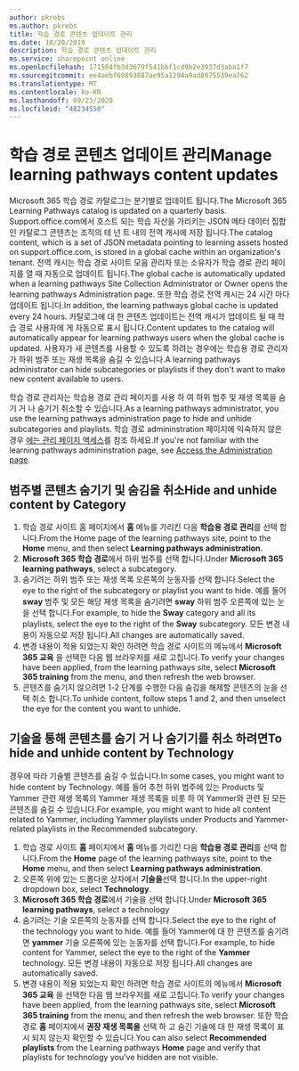 ```yaml
---
author: pkrebs
ms.author: pkrebs
title: 학습 경로 콘텐츠 업데이트 관리
ms.date: 10/20/2019
description: 학습 경로 콘텐츠 업데이트 관리
ms.service: sharepoint online
ms.openlocfilehash: 171504fb3d3679f541bbf1cd9b2e3937d3aba1f7
ms.sourcegitcommit: ee4aebf60893887ae95a1294a9ad8975539ea762
ms.translationtype: MT
ms.contentlocale: ko-KR
ms.lasthandoff: 09/23/2020
ms.locfileid: "48234550"
---
```

# <a name="manage-learning-pathways-content-updates"></a><span data-ttu-id="1020e-103">학습 경로 콘텐츠 업데이트 관리</span><span class="sxs-lookup"><span data-stu-id="1020e-103">Manage learning pathways content updates</span></span>
<span data-ttu-id="1020e-104">Microsoft 365 학습 경로 카탈로그는 분기별로 업데이트 됩니다.</span><span class="sxs-lookup"><span data-stu-id="1020e-104">The Microsoft 365 Learning Pathways catalog is updated on a quarterly basis.</span></span> <span data-ttu-id="1020e-105">Support.office.com에서 호스트 되는 학습 자산을 가리키는 JSON 메타 데이터 집합인 카탈로그 콘텐츠는 조직의 테 넌 트 내의 전역 캐시에 저장 됩니다.</span><span class="sxs-lookup"><span data-stu-id="1020e-105">The catalog content, which is a set of JSON metadata pointing to learning assets hosted on support.office.com, is stored in a global cache within an organization's tenant.</span></span> <span data-ttu-id="1020e-106">전역 캐시는 학습 경로 사이트 모음 관리자 또는 소유자가 학습 경로 관리 페이지를 열 때 자동으로 업데이트 됩니다.</span><span class="sxs-lookup"><span data-stu-id="1020e-106">The global cache is automatically updated when a learning pathways Site Collection Administrator or Owner opens the learning pathways Administration page.</span></span> <span data-ttu-id="1020e-107">또한 학습 경로 전역 캐시는 24 시간 마다 업데이트 됩니다.</span><span class="sxs-lookup"><span data-stu-id="1020e-107">In addition, the learning pathways global cache is updated every 24 hours.</span></span> <span data-ttu-id="1020e-108">카탈로그에 대 한 콘텐츠 업데이트는 전역 캐시가 업데이트 될 때 학습 경로 사용자에 게 자동으로 표시 됩니다.</span><span class="sxs-lookup"><span data-stu-id="1020e-108">Content updates to the catalog will automatically appear for learning pathways users when the global cache is updated.</span></span> <span data-ttu-id="1020e-109">사용자가 새 콘텐츠를 사용할 수 있도록 하려는 경우에는 학습용 경로 관리자가 하위 범주 또는 재생 목록을 숨길 수 있습니다.</span><span class="sxs-lookup"><span data-stu-id="1020e-109">A learning pathways administrator can hide subcategories or playlists if they don't want to make new content available to users.</span></span>

<span data-ttu-id="1020e-110">학습 경로 관리자는 학습용 경로 관리 페이지를 사용 하 여 하위 범주 및 재생 목록을 숨기 거 나 숨기기 취소할 수 있습니다.</span><span class="sxs-lookup"><span data-stu-id="1020e-110">As a learning pathways administrator, you use the learning pathways administration page to hide and unhide subcategories and playlists.</span></span> <span data-ttu-id="1020e-111">학습 경로 admininstration 페이지에 익숙하지 않은 경우 [에는 관리 페이지 액세스](custom_accessadmin.md)를 참조 하세요.</span><span class="sxs-lookup"><span data-stu-id="1020e-111">If you're not familiar with the learning pathways admininstration page, see [Access the Administration page](custom_accessadmin.md).</span></span>

## <a name="hide-and-unhide-content-by-category"></a><span data-ttu-id="1020e-112">범주별 콘텐츠 숨기기 및 숨김을 취소</span><span class="sxs-lookup"><span data-stu-id="1020e-112">Hide and unhide content by Category</span></span>
1. <span data-ttu-id="1020e-113">학습 경로 사이트 홈 페이지에서 **홈** 메뉴를 가리킨 다음 **학습용 경로 관리**를 선택 합니다.</span><span class="sxs-lookup"><span data-stu-id="1020e-113">From the Home page of the learning pathways site, point to the **Home** menu, and then select **Learning pathways administration**.</span></span>
2. <span data-ttu-id="1020e-114">**Microsoft 365 학습 경로**에서 하위 범주를 선택 합니다.</span><span class="sxs-lookup"><span data-stu-id="1020e-114">Under **Microsoft 365 learning pathways**, select a subcategory.</span></span>
3. <span data-ttu-id="1020e-115">숨기려는 하위 범주 또는 재생 목록 오른쪽의 눈동자를 선택 합니다.</span><span class="sxs-lookup"><span data-stu-id="1020e-115">Select the eye to the right of the subcategory or playlist you want to hide.</span></span> <span data-ttu-id="1020e-116">예를 들어 **sway** 범주 및 모든 해당 재생 목록을 숨기려면 **sway** 하위 범주 오른쪽에 있는 눈을 선택 합니다.</span><span class="sxs-lookup"><span data-stu-id="1020e-116">For example, to hide the **Sway** category and all its playlists, select the eye to the right of the **Sway** subcategory.</span></span> <span data-ttu-id="1020e-117">모든 변경 내용이 자동으로 저장 됩니다.</span><span class="sxs-lookup"><span data-stu-id="1020e-117">All changes are automatically saved.</span></span>
4. <span data-ttu-id="1020e-118">변경 내용이 적용 되었는지 확인 하려면 학습 경로 사이트의 메뉴에서 **Microsoft 365 교육** 을 선택한 다음 웹 브라우저를 새로 고칩니다.</span><span class="sxs-lookup"><span data-stu-id="1020e-118">To verify your changes have been applied, from the learning pathways site, select **Microsoft 365 training** from the menu, and then refresh the web browser.</span></span>
5. <span data-ttu-id="1020e-119">콘텐츠를 숨기지 않으려면 1-2 단계를 수행한 다음 숨김을 해제할 콘텐츠의 눈을 선택 취소 합니다.</span><span class="sxs-lookup"><span data-stu-id="1020e-119">To unhide content, follow steps 1 and 2, and then unselect the eye for the content you want to unhide.</span></span>

## <a name="to-hide-and-unhide-content-by-technology"></a><span data-ttu-id="1020e-120">기술을 통해 콘텐츠를 숨기 거 나 숨기기를 취소 하려면</span><span class="sxs-lookup"><span data-stu-id="1020e-120">To hide and unhide content by Technology</span></span>
<span data-ttu-id="1020e-121">경우에 따라 기술별 콘텐츠를 숨길 수 있습니다.</span><span class="sxs-lookup"><span data-stu-id="1020e-121">In some cases, you might want to hide content by Technology.</span></span> <span data-ttu-id="1020e-122">예를 들어 추천 하위 범주에 있는 Products 및 Yammer 관련 재생 목록의 Yammer 재생 목록을 비롯 하 여 Yammer와 관련 된 모든 콘텐츠를 숨길 수 있습니다.</span><span class="sxs-lookup"><span data-stu-id="1020e-122">For example, you might want to hide all content related to Yammer, including Yammer playlists under Products and Yammer-related playlists in the Recommended subcategory.</span></span>

1. <span data-ttu-id="1020e-123">학습 경로 사이트 **홈** 페이지에서 **홈** 메뉴를 가리킨 다음 **학습용 경로 관리**를 선택 합니다.</span><span class="sxs-lookup"><span data-stu-id="1020e-123">From the **Home** page of the learning pathways site, point to the **Home** menu, and then select **Learning pathways administration**.</span></span>
2. <span data-ttu-id="1020e-124">오른쪽 위에 있는 드롭다운 상자에서 **기술을**선택 합니다.</span><span class="sxs-lookup"><span data-stu-id="1020e-124">In the upper-right dropdown box, select **Technology**.</span></span>
3. <span data-ttu-id="1020e-125">**Microsoft 365 학습 경로**에서 기술을 선택 합니다.</span><span class="sxs-lookup"><span data-stu-id="1020e-125">Under **Microsoft 365 learning pathways**, select a technology</span></span>
4. <span data-ttu-id="1020e-126">숨기려는 기술 오른쪽의 눈동자를 선택 합니다.</span><span class="sxs-lookup"><span data-stu-id="1020e-126">Select the eye to the right of the technology you want to hide.</span></span> <span data-ttu-id="1020e-127">예를 들어 Yammer에 대 한 콘텐츠를 숨기려면 **yammer** 기술 오른쪽에 있는 눈동자를 선택 합니다.</span><span class="sxs-lookup"><span data-stu-id="1020e-127">For example, to hide content for Yammer, select the eye to the right of the **Yammer** technology.</span></span> <span data-ttu-id="1020e-128">모든 변경 내용이 자동으로 저장 됩니다.</span><span class="sxs-lookup"><span data-stu-id="1020e-128">All changes are automatically saved.</span></span>
5. <span data-ttu-id="1020e-129">변경 내용이 적용 되었는지 확인 하려면 학습 경로 사이트의 메뉴에서 **Microsoft 365 교육** 을 선택한 다음 웹 브라우저를 새로 고칩니다.</span><span class="sxs-lookup"><span data-stu-id="1020e-129">To verify your changes have been applied, from the learning pathways site, select **Microsoft 365 training** from the menu, and then refresh the web browser.</span></span> <span data-ttu-id="1020e-130">또한 학습 경로 **홈** 페이지에서 **권장 재생 목록을** 선택 하 고 숨긴 기술에 대 한 재생 목록이 표시 되지 않는지 확인할 수 있습니다.</span><span class="sxs-lookup"><span data-stu-id="1020e-130">You can also select **Recommended playlists** from the Learning pathways **Home** page and verify that playlists for technology you've hidden are not visible.</span></span>

